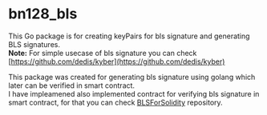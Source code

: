# bn128_bls

This Go package is for creating keyPairs for bls signature and generating BLS signatures.   
**Note:** For simple usecase of bls signature you can check [https://github.com/dedis/kyber](https://github.com/dedis/kyber)

This package was created for generating bls signature using golang which later can be verified in smart contract.  
I have impleamened also implemented contract for verifying bls signature in smart contract, for that you can check [BLSForSolidity](https://github.com/vedupaji1/BLSForSolidity) repository.
